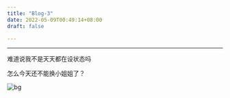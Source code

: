 ```yaml
---
title: "Blog-3"
date: 2022-05-09T00:49:14+08:00
draft: false

---
```


---


难道说我不是天天都在设状态吗

怎么今天还不能换小姐姐了？

![bg](/blog/images/RealBg.jpg)
